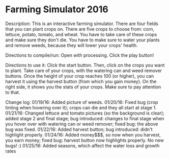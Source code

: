 # Farming Simulator 2016

Description: This is an interactive farming simulator. There are four fields that you can plant crops on. There are five crops to choose from: corn, lettuce, potato, tomato, and wheat. You have to take care of these crops and make sure they don't die. You have to make sure to water your plants and remove weeds, because they will lower your crops' health.

Directions to compile/run: Open with processing. Click the play button!

Directions to use it: Click the start button. Then, click on the crops you want to plant. Take care of your crops, with the watering can and weed remover buttons. Once the height of your crop reaches 100 (or higher), you can harvest it using the harvest button (from which you gain money). On the right side, it shows you the stats of your crops. Make sure to pay attention to that.

Change log:
01/19/16: Added picture of weeds.
01/20/16: Fixed bug (crop tinting when hovering over it); crops can die and they all start at stage 1.
01/21/16: Changed lettuce and tomato pictures (so the background is clear); added stage 2 and final stage; bug introduced: changes to final stage when you hover over with watering can or weed remover; fixed bug: the above bug was fixed.
01/22/16: Added harvest button; bug introduced: didn't highlight properly.
01/24/16: Added money$$$, so now when you harvest, you earn money; fixed bug: harvest button now highlights properly. No new bugs! :)
01/25/16: Added seasons, which affect the water loss and growth rates
